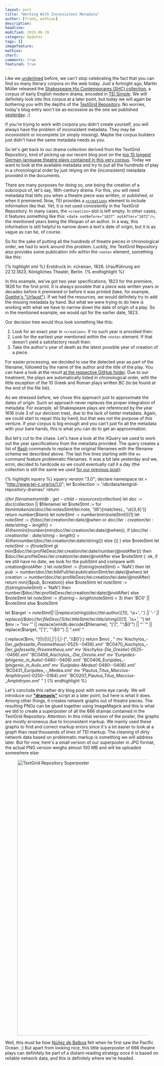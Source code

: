 ```yaml
---
layout: post
title: "Working With Inconsistent Metadata"
author: [frank, mathias]
description: 
headline: 
modified: 2015-06-19
category: Updates
tags: []
imagefeature: 
mathjax: 
chart: 
comments: true
featured: true
---
```

Like we <u>underlined</u> before, we can't stop celebrating the fact that you can find so many literary corpora on the web today. Just a fortnight ago, Martin Müller released the [Shakespeare His Contemporares (SHC) collection](https://scalablereading.northwestern.edu/2015/06/07/shakespeare-his-contemporaries-shc-released/), a corpus of early English modern drama, encoded in [TEI Simple](https://github.com/TEIC/TEI-Simple). We will definitely look into this corpus at a later point, but today we will again be bothering you with the depths of the [TextGrid Repository](https://textgridrep.de/). No worries, today's blog entry won't be as excessive as the one we published [yesterday](/A-Not-So-Simple-Question/). ;)

If you're trying to work with corpora you didn't create yourself, you will always have the problem of inconsistent metadata. They may be inconsistent or incomplete (or simply missing). Maybe the corpus builders just didn't have the same metadata needs as you.

So let's get back to our drama collection derived from the TextGrid Repository, kind of picking up our recent blog post on the [top 10 longest German-language theatre plays contained in this very corpus](/Longest-German-Language-Theatre-Plays/). Today we want to look at the available metadata and try to put all the hundreds of play in a chronological order by just relying on the (inconsistent) metadata provided in the documents.

There are many purposes for doing so, one being the creation of a subcorpus of, let's say, 18th-century drama. For this, you will need metadata that tells you when a theatre piece was written, or published, or when it premiered. Now, TEI provides a [`<creation>`](http://www.tei-c.org/release/doc/tei-p5-doc/de/html/ref-creation.html) element to include information like that. Yet, it is not used consistently in the TextGrid Repository. In many cases, the `<creation>` slot is left empty. In other cases, it features something like this: `<date notBefore="1837" notAfter="1872"/>`, the mentioned years being the lifespan of an author. In a way, this information is still helpful to narrow down a text's date of origin, but it is as vague as can be, of course.

So for the sake of putting all the hundreds of theatre pieces in chronological order, we had to work around this problem. Luckily, the TextGrid Repository also provides some publication info within the `<note>` element, something like this:

{% highlight xml %}
<note>Erstdruck in: »Urania«, 1826. Uraufführung am 22.12.1823, Königliches Theater, Berlin.</note>
{% endhighlight %}

In this example, we've got two year specifications, 1823 for the premiere, 1826 for the first print. It is always possible that a piece was written years or decades before it premiered or before it was printed (take, for example, [Goethe's "Urfaust"](https://de.wikipedia.org/wiki/Urfaust)). If we had the resources, we would definitely try to add the missing metadata by hand. But what we were trying to do here is working with what we have to narrow down the date of origin of a play. So in the mentioned example, we would opt for the earlier date, 1823.

Our decision tree would thus look something like this:

1. Look for an exact year in `<creation>`. If no such year is provided then:
2. Look for the earliest year mentioned within the `<note>` element. If that doesn't yield a satisfactory result then:
3. Take the author's year of death as the latest possible year of creation of a piece.

For easier processing, we decided to use the detected year as part of the filename, followed by the name of the author and the title of the play. You can have a look at the result [at the respective GitHub folder](https://github.com/DLiNa/project/tree/master/data/textgrid-repository-dramas). Due to our treatment, the plays are automatically listed in chronological order, with the little exception of the 10 Greek and Roman plays written BC (to be found at the end of the file list).

As we stressed before, we chose this approach just to approximate the dates of origin. Such an approach never replaces the proper integration of metadata. For example, all Shakespeare plays are referenced by the year 1616 (rule 3 of our decision tree), due to the lack of better metadata. Again, we could start to repair this by hand, but that was not the purpose of this venture. If your corpus is big enough and you can't just fix all the metadata with your bare hands, this is what you can do to get an approximation.

But let's cut to the chase. Let's have a look at the XQuery we used to work out the year specifications from the metadata provided. The query creates a list of [Bash](https://en.wikipedia.org/wiki/Bash_(Unix_shell)) commands to replace the original filenames with the filename schema we described above. The last five lines starting with the `mv` command feature problematic filenames. It was a bit late yesterday and we, errm, decided to hardcode so we could eventually call it a day (the collection is still the same we used [for our previous post](/A-Not-So-Simple-Question/)):

{% highlight xquery %}
xquery version "3.0";
declare namespace tei = "http://www.tei-c.org/ns/1.0";
let $collection := '/db/data/textgrid-repository-dramas/'
return

((for $filename in xmldb:get-child-resources($collection)
let $doc := doc($collection || $filename)
let $noteStmt := for $item in tokenize($doc//tei:notesStmt/tei:note, '\W')[matches(., '\d{3,4}')] return number($item)
let $noteStmt := number(min($noteStmt))[1]
let $noteStmt := if ($doc//tei:creation/tei:date/@when or $doc//tei:creation/tei:date/string-length() = 4)
                    then min((number(min($doc//tei:creation/tei:date/@when)), if ($doc//tei:creation/tei:date/string-length() = 4) then number($doc//tei:creation/tei:date/string()) else ()) )
                    else $noteStmt
let $noteStmt := if ($noteStmt gt min($doc//tei:profileDesc/tei:creation/tei:date/number(@notAfter)))
                    then $doc//tei:profileDesc/tei:creation/tei:date/@notAfter
                    else $noteStmt
(: ok, if we still have no date, we look for the pubStmt and compare with creation@notAfter :)
let $noteStmt :=
        if (string($noteStmt) = 'NaN')
            then
                let $pub := number($doc//tei:biblFull/tei:publicationStmt/tei:date/@when)
                let $creation := number($doc//tei:profileDesc/tei:creation/tei:date/@notAfter)
                return
                min(($pub, $creation))
            else
            $noteStmt
let $noteStmt :=
        if (string($noteStmt) = 'NaN') then number($doc//tei:profileDesc/tei:creation/tei:date/@notAfter) else $noteStmt
let $noteStmt := if (string-length($noteStmt) = 3) then 'BC0' || $noteStmt else $noteStmt

let $target := $noteStmt || '_' || replace(string(($doc//tei:author)[1]), '\s+', '_') || '_-_' || replace(($doc//tei:fileDesc[1]/tei:titleStmt/tei:title/string())[1], '\s+', '_')
let $mv  :=
"mv '" || replace(xmldb:decode($filename), "[']",  "'\\$0'") || "' '" || replace($target, "[']",  "'\\$0'") || ".xml'
"

(:replace($mv, "[!|\(|\)|,|'|:|;|-]", '\\$0'):)
return
    $mv)
    ,   "
mv 'Aischylos_-_Der_gefesselte_Proemetheus_(-0525--0456).xml' 'BC0470_Aischylos_-_Der_gefesselte_Proemetheus.xml'
mv 'Aischylos_-_Die_Orestie_(-0525--0456).xml' 'BC0456_Aischylos_-_Die_Orestie.xml'
mv 'Euripides_-_Iphigenie_in_Aulis_(-0480--0406).xml' 'BC0406_Euripides_-_Iphigenie_in_Aulis.xml'
mv 'Euripides_-_Medea_(-0480--0406).xml' 'BC0431_Euripides_-_Medea.xml'
mv 'Plautus,_Titus_Maccius_-_Amphitryon_(-0250--0184).xml' 'BC0207_Plautus,_Titus_Maccius_-_Amphitryon.xml'
" )
{% endhighlight %}

Let's conclude this rather dry blog post with some eye candy. We will introduce our [**"dramavis"**](https://github.com/lehkost/dramavis) script at a later point, but here is what it does. Among other things, it creates network graphs out of theatre pieces. The resulting PNGs can be glued together using ImageMagick and this is what we did to create a superposter of all the 666 dramas contained in the TextGrid Repository. Attention: In this initial version of the poster, the graphs are mostly erroneous due to inconsistent markup. We mainly used these graphs to find and correct markup errors since it's a lot easier to look at a graph than read thousands of lines of TEI markup. The cleaning of dirty network data based on problematic markup is something we will address later. But for now, here's a small version of our superposter in JPG format, the actual PNG version weighs almost 100 MB and will be uploaded somewhere else:

<figure>
  <img src="{{ site.url }}/images/tgrep-untouched-dirty-data-superposter-900px.jpg" alt="TextGrid Repository Superposter" style="width:56.25rem">
</figure>

Well, this must be how [Núñez de Balboa](https://en.wikipedia.org/wiki/Vasco_Núñez_de_Balboa) felt when he first saw the Pacific Ocean. ;) But apart from looking nice, this little superposter of 666 theatre plays can definitely be part of a distant-reading strategy once it is based on reliable network data, and this is definitely where we're headed.

 
